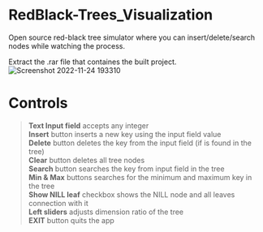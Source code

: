 # RedBlack-Trees_Visualization

Open source red-black tree simulator where you can insert/delete/search nodes while watching the process. 

Extract the .rar file that containes the built project.
![Screenshot 2022-11-24 193310](https://user-images.githubusercontent.com/67599940/203840943-33c67680-54d7-488f-95d0-d617069a8185.png)



# Controls
> **Text Input field** accepts any integer<br />
> **Insert** button inserts a new key using the input field value<br />
> **Delete** button deletes the key from the input field (if is found in the tree)<br />
> **Clear** button deletes all tree nodes<br />
> **Search** button searches the key from input field in the tree<br />
> **Min & Max** buttons searches for the minimum and maximum key in the tree<br />
> **Show NILL leaf** checkbox shows the NILL node and all leaves connection with it<br />
> **Left sliders** adjusts dimension ratio of the tree<br />
> **EXIT** button quits the app<br />
    
